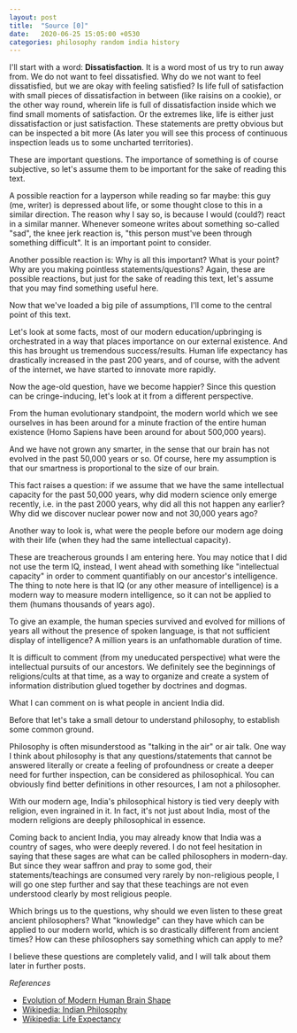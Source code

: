 ```yaml
---
layout: post
title:  "Source [0]"
date:   2020-06-25 15:05:00 +0530
categories: philosophy random india history
---
```


I'll start with a word: **Dissatisfaction**. It is a word most of us try to run away from. We do not want to feel dissatisfied. Why do we not want to feel dissatisfied, but we are okay with feeling satisfied?
Is life full of satisfaction with small pieces of dissatisfaction in between (like raisins on a cookie), or the other way round, wherein life is full of dissatisfaction inside which we find small moments of satisfaction. Or the extremes like, life is either just dissatisfaction or just satisfaction.
These statements are pretty obvious but can be inspected a bit more (As later you will see this process of continuous inspection leads us to some uncharted territories).


These are important questions. The importance of something is of course subjective, so let's assume them to be important for the sake of reading this text.

A possible reaction for a layperson while reading so far maybe: this guy (me, writer) is depressed about life, or some thought close to this in a similar direction.
The reason why I say so, is because I would (could?) react in a similar manner. Whenever someone writes about something so-called "sad", the knee jerk reaction is, "this person must've been through something difficult". It is an important point to consider.

Another possible reaction is: Why is all this important? What is your point? Why are you making pointless statements/questions?
Again, these are possible reactions, but just for the sake of reading this text, let's assume that you may find something useful here.

Now that we've loaded a big pile of assumptions, I'll come to the central point of this text.

Let's look at some facts, most of our modern education/upbringing is orchestrated in a way that places importance on our external existence. And this has brought us tremendous success/results. Human life expectancy has drastically increased in the past 200 years, and of course, with the advent of the internet, we have started to innovate more rapidly.

Now the age-old question, have we become happier? Since this question can be cringe-inducing, let's look at it from a different perspective.

From the human evolutionary standpoint, the modern world which we see ourselves in has been around for a minute fraction of the entire human existence (Homo Sapiens have been around for about 500,000 years).

And we have not grown any smarter, in the sense that our brain has not evolved in the past 50,000 years or so. Of course, here my assumption is that our smartness is proportional to the size of our brain.

This fact raises a question: if we assume that we have the same intellectual capacity for the past 50,000 years, why did modern science only emerge recently, i.e. in the past 2000 years, why did all this not happen any earlier? Why did we discover nuclear power now and not 30,000 years ago?

Another way to look is, what were the people before our modern age doing with their life (when they had the same intellectual capacity).

These are treacherous grounds I am entering here. You may notice that I did not use the term IQ, instead, I went ahead with something like "intellectual capacity" in order to comment quantifiably on our ancestor's intelligence. The thing to note here is that IQ (or any other measure of intelligence) is a modern way to measure modern intelligence, so it can not be applied to them (humans thousands of years ago).

To give an example, the human species survived and evolved for millions of years all without the presence of spoken language, is that not sufficient display of intelligence? A million years is an unfathomable duration of time.

It is difficult to comment (from my uneducated perspective) what were the intellectual pursuits of our ancestors. We definitely see the beginnings of religions/cults at that time, as a way to organize and create a system of information distribution glued together by doctrines and dogmas.

What I can comment on is what people in ancient India did.

Before that let's take a small detour to understand philosophy, to establish some common ground.

Philosophy is often misunderstood as "talking in the air" or air talk. One way I think about philosophy is that any questions/statements that cannot be answered literally or create a feeling of profoundness or create a deeper need for further inspection, can be considered as philosophical. You can obviously find better definitions in other resources, I am not a philosopher.

With our modern age, India's philosophical history is tied very deeply with religion, even ingrained in it. In fact, it's not just about India, most of the modern religions are deeply philosophical in essence.

Coming back to ancient India, you may already know that India was a country of sages, who were deeply revered. I do not feel hesitation in saying that these sages are what can be called philosophers in modern-day. But since they wear saffron and pray to some god, their statements/teachings are consumed very rarely by non-religious people, I will go one step further and say that these teachings are not even understood clearly by most religious people.

Which brings us to the questions, why should we even listen to these great ancient philosophers? What "knowledge" can they have which can be applied to our modern world, which is so drastically different from ancient times? How can these philosophers say something which can apply to me?

I believe these questions are completely valid, and I will talk about them later in further posts.

*References*
* [Evolution of Modern Human Brain Shape](https://advances.sciencemag.org/content/4/1/eaao5961#:~:text=Our%20data%20show%20that%2C%20300%2C000,100%2C000%20and%2035%2C000%20years%20ago.)
* [Wikipedia: Indian Philosophy](https://en.wikipedia.org/wiki/Indian_philosophy)
* [Wikipedia: Life Expectancy](https://en.wikipedia.org/wiki/Life_expectancy)
